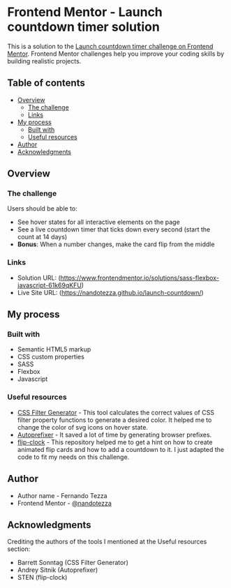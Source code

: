 # Frontend Mentor - Launch countdown timer solution

This is a solution to the [Launch countdown timer challenge on Frontend Mentor](https://www.frontendmentor.io/challenges/launch-countdown-timer-N0XkGfyz-). Frontend Mentor challenges help you improve your coding skills by building realistic projects. 

## Table of contents

- [Overview](#overview)
  - [The challenge](#the-challenge) 
  - [Links](#links)
- [My process](#my-process)
  - [Built with](#built-with)  
  - [Useful resources](#useful-resources)
- [Author](#author)
- [Acknowledgments](#acknowledgments)

## Overview

### The challenge

Users should be able to:

- See hover states for all interactive elements on the page
- See a live countdown timer that ticks down every second (start the count at 14 days)
- **Bonus**: When a number changes, make the card flip from the middle

### Links

- Solution URL: (https://www.frontendmentor.io/solutions/sass-flexbox-javascript-61k69qKFU)
- Live Site URL: (https://nandotezza.github.io/launch-countdown/)

## My process

### Built with

- Semantic HTML5 markup
- CSS custom properties
- SASS
- Flexbox
- Javascript

### Useful resources

- [CSS Filter Generator](https://codepen.io/sosuke/pen/Pjoqqp) - This tool calculates the correct values of CSS filter property functions to generate a desired color. It helped me to change the color of svg icons on hover state.
- [Autoprefixer](https://autoprefixer.github.io/) - It saved a lot of time by generating browser prefixes.
- [flip-clock](https://github.com/1isten/flip-clock) - This repository helped me to get a hint on how to create animated flip cards and how to add a countdown to it. I just adapted the code to fit my needs on this challenge.

## Author
- Author name - Fernando Tezza
- Frontend Mentor - [@nandotezza](https://www.frontendmentor.io/profile/nandotezza)

## Acknowledgments

Crediting the authors of the tools I mentioned at the Useful resources section:
- Barrett Sonntag (CSS Filter Generator)
- Andrey Sitnik (Autoprefixer)
- STEN (flip-clock)
